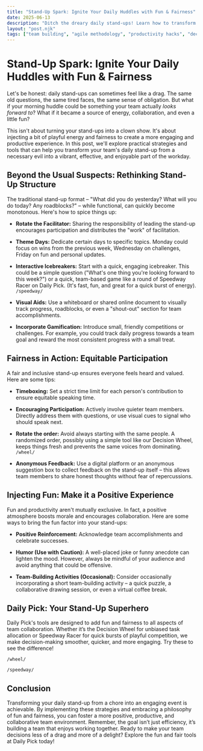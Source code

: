 ```yaml
---
title: "Stand-Up Spark: Ignite Your Daily Huddles with Fun & Fairness"
date: 2025-06-13
description: "Ditch the dreary daily stand-ups! Learn how to transform your team's morning huddle into an engaging, productive, and even fun experience. Discover actionable tips and tools to boost morale and collaboration.  Find out how Daily Pick can help!"
layout: "post.njk"
tags: ["team building", "agile methodology", "productivity hacks", "decision making", "workplace culture", "remote work", "meeting facilitation"]
---
```


# Stand-Up Spark: Ignite Your Daily Huddles with Fun & Fairness

Let's be honest: daily stand-ups can sometimes feel like a drag.  The same old questions, the same tired faces, the same sense of obligation. But what if your morning huddle could be something your team actually *looks forward to*?  What if it became a source of energy, collaboration, and even a little fun?

This isn't about turning your stand-ups into a clown show.  It's about injecting a bit of playful energy and fairness to create a more engaging and productive experience.  In this post, we'll explore practical strategies and tools that can help you transform your team's daily stand-up from a necessary evil into a vibrant, effective, and enjoyable part of the workday.


## Beyond the Usual Suspects:  Rethinking Stand-Up Structure

The traditional stand-up format – "What did you do yesterday? What will you do today? Any roadblocks?" – while functional, can quickly become monotonous.  Here's how to spice things up:

* **Rotate the Facilitator:**  Sharing the responsibility of leading the stand-up encourages participation and distributes the "work" of facilitation.

* **Theme Days:** Dedicate certain days to specific topics.  Monday could focus on wins from the previous week, Wednesday on challenges, Friday on fun and personal updates.

* **Interactive Icebreakers:** Start with a quick, engaging icebreaker.  This could be a simple question ("What's one thing you're looking forward to this week?") or a quick, team-based game like a round of Speedway Racer on Daily Pick. (It's fast, fun, and great for a quick burst of energy). `/speedway/`

* **Visual Aids:** Use a whiteboard or shared online document to visually track progress, roadblocks, or even a "shout-out" section for team accomplishments.

* **Incorporate Gamification:**  Introduce small, friendly competitions or challenges.  For example, you could track daily progress towards a team goal and reward the most consistent progress with a small treat.


## Fairness in Action:  Equitable Participation

A fair and inclusive stand-up ensures everyone feels heard and valued. Here are some tips:

* **Timeboxing:**  Set a strict time limit for each person's contribution to ensure equitable speaking time.

* **Encouraging Participation:**  Actively involve quieter team members.  Directly address them with questions, or use visual cues to signal who should speak next.

* **Rotate the order:**  Avoid always starting with the same people. A randomized order, possibly using a simple tool like our Decision Wheel, keeps things fresh and prevents the same voices from dominating. `/wheel/`

* **Anonymous Feedback:** Use a digital platform or an anonymous suggestion box to collect feedback on the stand-up itself – this allows team members to share honest thoughts without fear of repercussions.


## Injecting Fun:  Make it a Positive Experience

Fun and productivity aren't mutually exclusive.  In fact, a positive atmosphere boosts morale and encourages collaboration. Here are some ways to bring the fun factor into your stand-ups:

* **Positive Reinforcement:**  Acknowledge team accomplishments and celebrate successes.

* **Humor (Use with Caution):**  A well-placed joke or funny anecdote can lighten the mood.  However, always be mindful of your audience and avoid anything that could be offensive.

* **Team-Building Activities (Occasional):**  Consider occasionally incorporating a short team-building activity – a quick puzzle, a collaborative drawing session, or even a virtual coffee break.


## Daily Pick: Your Stand-Up Superhero

Daily Pick's tools are designed to add fun and fairness to all aspects of team collaboration. Whether it’s the Decision Wheel for unbiased task allocation or Speedway Racer for quick bursts of playful competition, we make decision-making smoother, quicker, and more engaging.  Try these to see the difference!

`/wheel/`

`/speedway/`

## Conclusion

Transforming your daily stand-up from a chore into an engaging event is achievable. By implementing these strategies and embracing a philosophy of fun and fairness, you can foster a more positive, productive, and collaborative team environment. Remember, the goal isn’t just efficiency, it’s building a team that enjoys working together. Ready to make your team decisions less of a drag and more of a delight? Explore the fun and fair tools at Daily Pick today!
